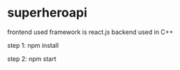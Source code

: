 # superheroapi


frontend used framework is react.js
backend used in C++


step 1: npm install


step 2: npm start 
